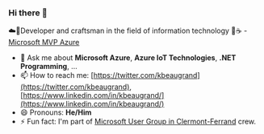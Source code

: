 ### Hi there 👋

<!--
**kbeaugrand/kbeaugrand** is a ✨ _special_ ✨ repository because its `README.md` (this file) appears on your GitHub profile.
-->

☁️🤖Developer and craftsman in the field of information technology 🚀☕️ - [Microsoft MVP Azure](https://mvp.microsoft.com/en-us/PublicProfile/5004641)

- 💬 Ask me about **Microsoft Azure**, **Azure IoT Technologies**, **.NET Programming**, ...
- 📫 How to reach me: [https://twitter.com/kbeaugrand](https://twitter.com/kbeaugrand), [https://www.linkedin.com/in/kbeaugrand/](https://www.linkedin.com/in/kbeaugrand/)
- 😄 Pronouns: **He/Him**
- ⚡ Fun fact: I'm part of [Microsoft User Group in Clermont-Ferrand](https://www.meetup.com/MugInClermont/) crew.
